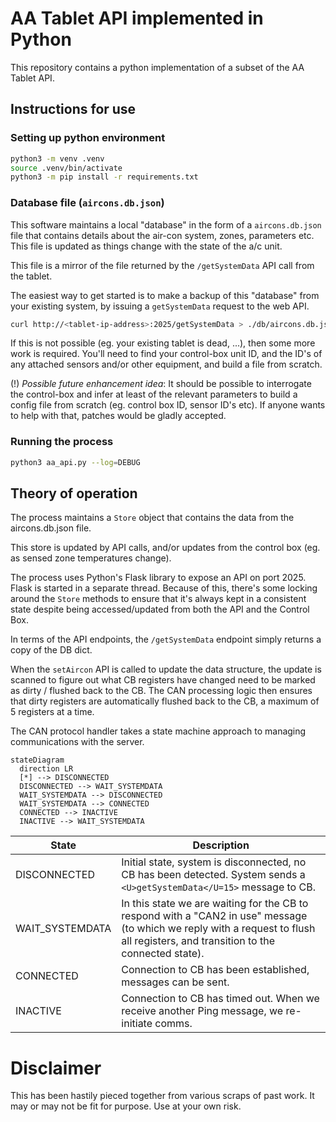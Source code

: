 # AA Tablet API implemented in Python

This repository contains a python implementation of a subset of the AA Tablet API.

## Instructions for use

### Setting up python environment

```sh
python3 -m venv .venv
source .venv/bin/activate
python3 -m pip install -r requirements.txt
```

### Database file (`aircons.db.json`)

This software maintains a local "database" in the form of a `aircons.db.json` file that contains details about the air-con system, zones, parameters etc.  This file is updated as things change with the state of the a/c unit.

This file is a mirror of the file returned by the `/getSystemData` API call from the tablet.

The easiest way to get started is to make a backup of this "database" from your existing system, by issuing a `getSystemData` request to the web API.

```sh
curl http://<tablet-ip-address>:2025/getSystemData > ./db/aircons.db.json
```

If this is not possible (eg. your existing tablet is dead, ...), then some more work is required. You'll need to find your control-box unit ID, and the ID's of any attached sensors and/or other equipment, and build a file from scratch.

(!) *Possible future enhancement idea*: It should be possible to interrogate the control-box and infer at least of the relevant parameters to build a config file from scratch (eg. control box ID, sensor ID's etc). If anyone wants to help with that, patches would be gladly accepted.

### Running the process

```sh
python3 aa_api.py --log=DEBUG
```

## Theory of operation

The process maintains a `Store` object that contains the data from the aircons.db.json file.

This store is updated by API calls, and/or updates from the control box (eg. as sensed zone temperatures change).

The process uses Python's Flask library to expose an API on port 2025.  Flask is started in a separate thread.  Because of this, there's some locking around the `Store` methods to ensure that it's always kept in a consistent state despite being accessed/updated from both the API and the Control Box.

In terms of the API endpoints, the `/getSystemData` endpoint simply returns a copy of the DB dict.

When the `setAircon` API is called to update the data structure, the update is scanned to figure out what CB registers have changed need to be marked as dirty / flushed back to the CB.  The CAN processing logic then ensures that dirty registers are automatically flushed back to the CB, a maximum of 5 registers at a time.

The CAN protocol handler takes a state machine approach to managing communications with the server.

```mermaid
stateDiagram
  direction LR
  [*] --> DISCONNECTED
  DISCONNECTED --> WAIT_SYSTEMDATA
  WAIT_SYSTEMDATA --> DISCONNECTED
  WAIT_SYSTEMDATA --> CONNECTED
  CONNECTED --> INACTIVE
  INACTIVE --> WAIT_SYSTEMDATA
```

| State | Description |
| ----- | ----------- |
| DISCONNECTED | Initial state, system is disconnected, no CB has been detected.  System sends a `<U>getSystemData</U=15>` message to CB. |
| WAIT_SYSTEMDATA | In this state we are waiting for the CB to respond with a "CAN2 in use" message (to which we reply with a request to flush all registers, and transition to the connected state). |
| CONNECTED | Connection to CB has been established, messages can be sent. |
| INACTIVE  | Connection to CB has timed out.  When we receive another Ping message, we re-initiate comms. |

# Disclaimer

This has been hastily pieced together from various scraps of past work. It may or may not be fit for purpose. Use at your own risk.
